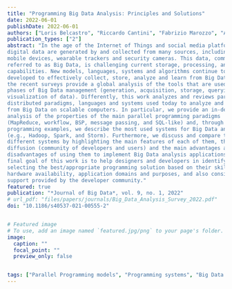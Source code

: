 ```yaml
---
title: "Programming Big Data Analysis: Principles and Solutions"
date: 2022-06-01
publishDate: 2022-06-01
authors: ["Loris Belcastro", "Riccardo Cantini", "Fabrizio Marozzo", "Alessio Orsino", "Domenico Talia", "Paolo Trunfio"]
publication_types: ["2"]
abstract: "In the age of the Internet of Things and social media platforms, huge amounts of
digital data are generated by and collected from many sources, including sensors,
mobile devices, wearable trackers and security cameras. This data, commonly
referred to as Big Data, is challenging current storage, processing, and analysis
capabilities. New models, languages, systems and algorithms continue to be
developed to effectively collect, store, analyze and learn from Big Data. Most of
the recent surveys provide a global analysis of the tools that are used in the main
phases of Big Data management (generation, acquisition, storage, querying and
visualization of data). Differently, this work analyzes and reviews parallel and
distributed paradigms, languages and systems used today to analyze and learn
from Big Data on scalable computers. In particular, we provide an in-depth
analysis of the properties of the main parallel programming paradigms
(MapReduce, workflow, BSP, message passing, and SQL-like) and, through
programming examples, we describe the most used systems for Big Data analysis
(e.g., Hadoop, Spark, and Storm). Furthermore, we discuss and compare the
different systems by highlighting the main features of each of them, their
diffusion (community of developers and users) and the main advantages and
disadvantages of using them to implement Big Data analysis applications. The
final goal of this work is to help designers and developers in identifying and
selecting the best/appropriate programming solution based on their skills,
hardware availability, application domains and purposes, and also considering the 
support provided by the developer community."
featured: true
publication: "*Journal of Big Data*, vol. 9, no. 1, 2022"
# url_pdf: "files/papers/journals/Big_Data_Analysis_Survey_2022.pdf"
doi: "10.1186/s40537-021-00555-2"


# Featured image
# To use, add an image named `featured.jpg/png` to your page's folder. 
image:
  caption: ""
  focal_point: ""
  preview_only: false


tags: ["Parallel Programming models", "Programming systems", "Big Data analysis"]
---
```

